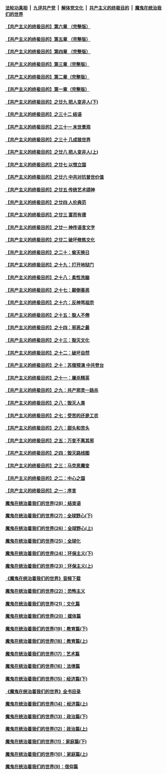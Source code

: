 

####  [法轮功真相](../../../../basic/blob/master/README.md?t=06091801) &nbsp;|&nbsp; [九评共产党](../../../../9ping.md/blob/master/README.md?t=06091801) &nbsp;|&nbsp; [解体党文化](../../../../jtdwh.md/blob/master/README.md?t=06091801)  &nbsp;|&nbsp; [共产主义的终极目的](../../../../gczydzjmd.md/blob/master/README.md?t=06091801) &nbsp;|&nbsp; [魔鬼在统治我们的世界](../../../../mgztzwmdsj.md/blob/master/README.md?t=06091801) 

#### [【共产主义的终极目的】第六章 （完整版）](../pages/nsc422/n11428913.md?t=06091801) 

#### [【共产主义的终极目的】第五章 （完整版）](../pages/nsc422/n11428912.md?t=06091801) 

#### [【共产主义的终极目的】第四章 （完整版）](../pages/nsc422/n11428907.md?t=06091801) 

#### [【共产主义的终极目的】第三章（完整版）](../pages/nsc422/n11428848.md?t=06091801) 

#### [【共产主义的终极目的】第二章（完整版）](../pages/nsc422/n11428831.md?t=06091801) 

#### [【共产主义的终极目的】第一章（完整版）](../pages/nsc422/n11417651.md?t=06091801) 

#### [【共产主义的终极目的】之廿九 把人变非人(下)](../pages/nsc422/n11344140.md?t=06091801) 

#### [【共产主义的终极目的】之三十二 结语](../pages/nsc422/n11360535.md?t=06091801) 

#### [【共产主义的终极目的】之三十一 末世景观](../pages/nsc422/n11351129.md?t=06091801) 

#### [【共产主义的终极目的】之三十 几成狼世界](../pages/nsc422/n11348280.md?t=06091801) 

#### [【共产主义的终极目的】之廿八 把人变非人(上)](../pages/nsc422/n11340492.md?t=06091801) 

#### [【共产主义的终极目的】之廿七 以恨立国](../pages/nsc422/n11336944.md?t=06091801) 

#### [【共产主义的终极目的】之廿六 中共对抗普世价值](../pages/nsc422/n11324785.md?t=06091801) 

#### [【共产主义的终极目的】之廿五 传统艺术颂神](../pages/nsc422/n11296396.md?t=06091801) 

#### [【共产主义的终极目的】之廿四 人伦典范](../pages/nsc422/n11296397.md?t=06091801) 

#### [【共产主义的终极目的】之廿三 富而有德](../pages/nsc422/n11283598.md?t=06091801) 

#### [【共产主义的终极目的】之廿一 神传语言文字](../pages/nsc422/n11263265.md?t=06091801) 

#### [【共产主义的终极目的】之廿二 破坏修炼文化](../pages/nsc422/n11245728.md?t=06091801) 

#### [【共产主义的终极目的】之二十：偷天换日](../pages/nsc422/n11238846.md?t=06091801) 

#### [【共产主义的终极目的】之十九：打开地狱门](../pages/nsc422/n11206376.md?t=06091801) 

#### [【共产主义的终极目的】之十八：柔性洗脑](../pages/nsc422/n11199994.md?t=06091801) 

#### [【共产主义的终极目的】之十七：颠倒善恶](../pages/nsc422/n11179782.md?t=06091801) 

#### [【共产主义的终极目的】之十六：反神骂祖宗](../pages/nsc422/n11166798.md?t=06091801) 

#### [【共产主义的终极目的】之十五：毁人不倦](../pages/nsc422/n11166792.md?t=06091801) 

#### [【共产主义的终极目的】之十四：邪恶之最](../pages/nsc422/n11150249.md?t=06091801) 

#### [【共产主义的终极目的】之十三：毁灭文化](../pages/nsc422/n11135227.md?t=06091801) 

#### [【共产主义的终极目的】之十二：破坏自然](../pages/nsc422/n11135214.md?t=06091801) 

#### [【共产主义的终极目的】之十：苏俄预演 中共登台](../pages/nsc422/n11118424.md?t=06091801) 

#### [【共产主义的终极目的】之十一：屠杀精英](../pages/nsc422/n11118442.md?t=06091801) 

#### [【共产主义的终极目的】之九：共产邪灵一路杀](../pages/nsc422/n11114139.md?t=06091801) 

#### [【共产主义的终极目的】之八：毁灭人类](../pages/nsc422/n11108503.md?t=06091801) 

#### [【共产主义的终极目的】之七：受苦的还是工农](../pages/nsc422/n11101809.md?t=06091801) 

#### [【共产主义的终极目的】之六：甜头和苦头](../pages/nsc422/n11096971.md?t=06091801) 

#### [【共产主义的终极目的】之五：万变不离其邪](../pages/nsc422/n11091285.md?t=06091801) 

#### [【共产主义的终极目的】之四：毁灭路线图](../pages/nsc422/n11086284.md?t=06091801) 

#### [【共产主义的终极目的】之三：马克思魔变](../pages/nsc422/n11061941.md?t=06091801) 

#### [【共产主义的终极目的】之二：中心之国](../pages/nsc422/n11047728.md?t=06091801) 

#### [【共产主义的终极目的】之一：序言](../pages/nsc422/n11086077.md?t=06091801) 

#### [魔鬼在统治着我们的世界(28)：结束语](../pages/nsc422/n10936246.md?t=06091801) 

#### [魔鬼在统治着我们的世界(27)：全球野心(下)](../pages/nsc422/n10928319.md?t=06091801) 

#### [魔鬼在统治着我们的世界(26)：全球野心(上)](../pages/nsc422/n10900318.md?t=06091801) 

#### [魔鬼在统治着我们的世界(25)：全球化](../pages/nsc422/n10788205.md?t=06091801) 

#### [魔鬼在统治着我们的世界(24)：环保主义(下)](../pages/nsc422/n10695307.md?t=06091801) 

#### [魔鬼在统治着我们的世界(23)：环保主义(上)](../pages/nsc422/n10688613.md?t=06091801) 

#### [《魔鬼在统治着我们的世界》音频下载](../pages/nsc422/n10635553.md?t=06091801) 

#### [魔鬼在统治着我们的世界(22)：恐怖主义](../pages/nsc422/n10614727.md?t=06091801) 

#### [魔鬼在统治着我们的世界(21)：文化篇](../pages/nsc422/n10597706.md?t=06091801) 

#### [魔鬼在统治着我们的世界(20)：媒体篇](../pages/nsc422/n10586579.md?t=06091801) 

#### [魔鬼在统治着我们的世界(19)：教育篇(下)](../pages/nsc422/n10564808.md?t=06091801) 

#### [魔鬼在统治着我们的世界(18)：教育篇(上)](../pages/nsc422/n10526970.md?t=06091801) 

#### [魔鬼在统治着我们的世界(17)：艺术篇](../pages/nsc422/n10499093.md?t=06091801) 

#### [魔鬼在统治着我们的世界(16)：法律篇](../pages/nsc422/n10485969.md?t=06091801) 

#### [魔鬼在统治着我们的世界(15)：经济篇(下)](../pages/nsc422/n10469975.md?t=06091801) 

#### [《魔鬼在统治着我们的世界》全书目录](../pages/nsc422/n10464261.md?t=06091801) 

#### [魔鬼在统治着我们的世界(14)：经济篇(上)](../pages/nsc422/n10457370.md?t=06091801) 

#### [魔鬼在统治着我们的世界(13)：政治篇(下)](../pages/nsc422/n10448270.md?t=06091801) 

#### [魔鬼在统治着我们的世界(12)：政治篇(上)](../pages/nsc422/n10444576.md?t=06091801) 

#### [魔鬼在统治着我们的世界(11)：家庭篇(下)](../pages/nsc422/n10440961.md?t=06091801) 

#### [魔鬼在统治着我们的世界(10)：家庭篇(上)](../pages/nsc422/n10435448.md?t=06091801) 

#### [魔鬼在统治着我们的世界(9)：信仰篇](../pages/nsc422/n10432159.md?t=06091801) 

